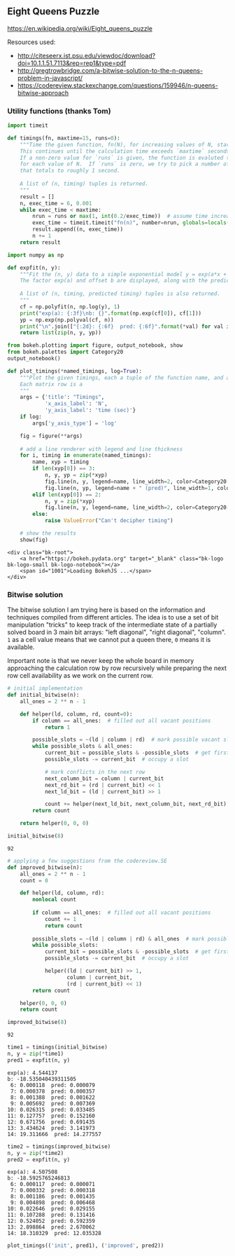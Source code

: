 
## Eight Queens Puzzle

https://en.wikipedia.org/wiki/Eight_queens_puzzle

Resources used:
 * http://citeseerx.ist.psu.edu/viewdoc/download?doi=10.1.1.51.7113&rep=rep1&type=pdf
 * http://gregtrowbridge.com/a-bitwise-solution-to-the-n-queens-problem-in-javascript/
 * https://codereview.stackexchange.com/questions/159946/n-queens-bitwise-approach

### Utility functions (thanks Tom)


```python
import timeit

def timings(fn, maxtime=15, runs=0):
    """Time the given function, fn(N), for increasing values of N, starting from N=6.
    This continues until the calculation time exceeds `maxtime` seconds.
    If a non-zero value for `runs` is given, the function is evaluted that many times
    for each value of N.  If `runs` is zero, we try to pick a number of evaluations
    that totals to roughly 1 second.
    
    A list of (n, timing) tuples is returned.
    """
    result = []
    n, exec_time = 6, 0.001
    while exec_time < maxtime:
        nrun = runs or max(1, int(0.2/exec_time))  # assume time increases ~5x each round.
        exec_time = timeit.timeit("fn(n)", number=nrun, globals=locals()) / nrun
        result.append((n, exec_time))
        n += 1              
    return result
```


```python
import numpy as np

def expfit(n, y):
    """Fit the (n, y) data to a simple exponential model y = exp(a*x + b) and print the results.
    The factor exp(a) and offset b are displayed, along with the predictions for each point.
    
    A list of (n, timing, predicted timing) tuples is also returned.
    """
    cf = np.polyfit(n, np.log(y), 1)
    print("exp(a): {:3f}\nb: {}".format(np.exp(cf[0]), cf[1]))
    yp = np.exp(np.polyval(cf, n))
    print("\n".join(["{:2d}: {:6f}  pred: {:6f}".format(*val) for val in zip(n, y, yp)]))
    return list(zip(n, y, yp))
```


```python
from bokeh.plotting import figure, output_notebook, show
from bokeh.palettes import Category20 
output_notebook()

def plot_timings(*named_timings, log=True):
    """Plot the given timings, each a tuple of the function name, and a matrix of timing data.
    Each matrix row is a 
    """
    args = {'title': "Timings",
            'x_axis_label': 'N',
            'y_axis_label': 'time (sec)'}
    if log:
        args['y_axis_type'] = 'log'

    fig = figure(**args)
    
    # add a line renderer with legend and line thickness
    for i, timing in enumerate(named_timings):
        name, xyp = timing
        if len(xyp[0]) == 3:
            n, y, yp = zip(*xyp)
            fig.line(n, y, legend=name, line_width=2, color=Category20[20][2*i])
            fig.line(n, yp, legend=name + " (pred)", line_width=1, color=Category20[20][2*i+1])
        elif len(xyp[0]) == 2:
            n, y = zip(*xyp)
            fig.line(n, y, legend=name, line_width=2, color=Category20[20][2*i])
        else:
            raise ValueError("Can't decipher timing")

    # show the results
    show(fig)
```



    <div class="bk-root">
        <a href="https://bokeh.pydata.org" target="_blank" class="bk-logo bk-logo-small bk-logo-notebook"></a>
        <span id="1001">Loading BokehJS ...</span>
    </div>




### Bitwise solution

The bitwise solution I am trying here is based on the information and techniques compiled from different articles.
The idea is to use a set of bit manipulation "tricks" to keep track of the intermediate state of a partially solved board in 3 main bit arrays: "left diagonal", "right diagonal", "column". `1` as a cell value means that we cannot put a queen there, `0` means it is available. 

Important note is that we never keep the whole board in memory approaching the calculation row by row recursively while preparing the next row cell availability as we work on the current row.


```python
# initial implementation
def initial_bitwise(n):
    all_ones = 2 ** n - 1

    def helper(ld, column, rd, count=0):
        if column == all_ones:  # filled out all vacant positions
            return 1

        possible_slots = ~(ld | column | rd)  # mark possible vacant slots as 1s
        while possible_slots & all_ones:
            current_bit = possible_slots & -possible_slots  # get first 1 from the right
            possible_slots -= current_bit  # occupy a slot

            # mark conflicts in the next row
            next_column_bit = column | current_bit
            next_rd_bit = (rd | current_bit) << 1
            next_ld_bit = (ld | current_bit) >> 1

            count += helper(next_ld_bit, next_column_bit, next_rd_bit)
        return count

    return helper(0, 0, 0)
```


```python
initial_bitwise(8)
```




    92




```python
# applying a few suggestions from the codereview.SE
def improved_bitwise(n):
    all_ones = 2 ** n - 1
    count = 0

    def helper(ld, column, rd):
        nonlocal count
        
        if column == all_ones:  # filled out all vacant positions
            count += 1
            return count
        
        possible_slots = ~(ld | column | rd) & all_ones  # mark possible vacant slots as 1s
        while possible_slots:
            current_bit = possible_slots & -possible_slots  # get first 1 from the right
            possible_slots -= current_bit  # occupy a slot

            helper((ld | current_bit) >> 1,
                   column | current_bit,
                   (rd | current_bit) << 1)
        return count

    helper(0, 0, 0)
    return count
```


```python
improved_bitwise(8)
```




    92




```python
time1 = timings(initial_bitwise)
n, y = zip(*time1)
pred1 = expfit(n, y)
```

    exp(a): 4.544137
    b: -18.535040439311505
     6: 0.000118  pred: 0.000079
     7: 0.000378  pred: 0.000357
     8: 0.001388  pred: 0.001622
     9: 0.005692  pred: 0.007369
    10: 0.026315  pred: 0.033485
    11: 0.127757  pred: 0.152160
    12: 0.671756  pred: 0.691435
    13: 3.434624  pred: 3.141973
    14: 19.311666  pred: 14.277557



```python
time2 = timings(improved_bitwise)
n, y = zip(*time2)
pred2 = expfit(n, y)
```

    exp(a): 4.507508
    b: -18.5925765246813
     6: 0.000117  pred: 0.000071
     7: 0.000332  pred: 0.000318
     8: 0.001186  pred: 0.001435
     9: 0.004898  pred: 0.006468
    10: 0.022646  pred: 0.029155
    11: 0.107288  pred: 0.131416
    12: 0.524052  pred: 0.592359
    13: 2.898864  pred: 2.670062
    14: 18.310329  pred: 12.035328



```python
plot_timings(('init', pred1), ('improved', pred2))
```








  <div class="bk-root" id="31c3c16d-04dd-44d7-bab8-8eceb26dab0a" data-root-id="1003"></div>




